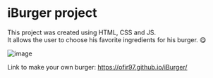 # iBurger project
 
This project was created using HTML, CSS and JS. \
It allows the user to choose his favorite ingredients for his burger. 😋

![image](https://github.com/Ofir97/iBurger/assets/93199708/88eb72f9-9df6-4b8d-bf6a-e636ecb156c8)

Link to make your own burger: https://ofir97.github.io/iBurger/
